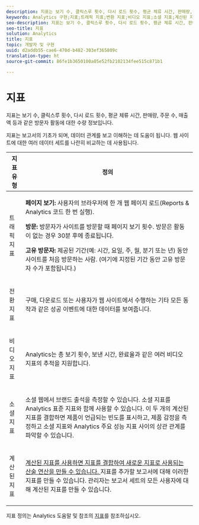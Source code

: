 ```yaml
---
description: 지표는 보기 수, 클릭스루 횟수, 다시 로드 횟수, 평균 체류 시간, 판매량, 주문 수, 매출액 등과 같은 방문자 활동에 대한 수량 정보입니다.
keywords: Analytics 구현;지표;트래픽 지표;변환 지표;비디오 지표;소셜 지표;계산된 지표;페이지 보기;방문;고유한 방문자
seo-description: 지표는 보기 수, 클릭스루 횟수, 다시 로드 횟수, 평균 체류 시간, 판매량, 주문 수, 매출액 등과 같은 방문자 활동에 대한 수량 정보입니다.
seo-title: 지표
solution: Analytics
title: 지표
topic: 개발자 및 구현
uuid: d2addb55-cae6-470d-b482-303ef365809c
translation-type: ht
source-git-commit: 86fe1b3650100a05e52fb2102134fee515c871b1

---
```



# 지표

지표는 보기 수, 클릭스루 횟수, 다시 로드 횟수, 평균 체류 시간, 판매량, 주문 수, 매출액 등과 같은 방문자 활동에 대한 수량 정보입니다.

지표는 보고서의 기초가 되며, 데이터 관계를 보고 이해하는 데 도움이 됩니다. 웹 사이트에 대한 여러 데이터 세트를 나란히 비교하는 데 사용됩니다.

<table id="table_2FA18126829241DE897CFCE9BAE9F4AD"> 
 <thead> 
  <tr> 
   <th colname="col1" class="entry"> 지표 유형 </th> 
   <th colname="col2" class="entry"> 정의 </th> 
  </tr> 
 </thead>
 <tbody> 
  <tr> 
   <td colname="col1"> <p>트래픽 지표 </p> </td> 
   <td colname="col2"> <p> <b>페이지 보기:</b> 사용자의 브라우저에 한 개 웹 페이지 로드(Reports &amp; Analytics 코드 한 번 실행). </p> <p> <b>방문:</b> 방문자가 사이트를 방문할 때 페이지 보기 횟수. 방문은 활동이 없는 경우 30분 후에 종료됩니다. </p> <p> <b>고유 방문자:</b> 제공된 기간(예: 시간, 요일, 주, 월, 분기 또는 년) 동안 사이트를 처음 방문하는 사람. (여기에 지정된 기간 동안 고유 방문자 수가 포함됩니다.) </p> </td> 
  </tr> 
  <tr> 
   <td colname="col1"> <p>전환 지표 </p> </td> 
   <td colname="col2"> <p> 구매, 다운로드 또는 사용자가 웹 사이트에서 수행하는 기타 모든 동작과 같은 성공 이벤트에 대한 데이터를 보여줍니다. </p> </td> 
  </tr> 
  <tr> 
   <td colname="col1"> <p>비디오 지표 </p> </td> 
   <td colname="col2"> <p>Analytics는 총 보기 횟수, 보낸 시간, 완료율과 같은 여러 비디오 지표의 추적을 지원합니다. </p> </td> 
  </tr> 
  <tr> 
   <td colname="col1"> <p>소셜 지표 </p> </td> 
   <td colname="col2"> <p> 소셜 웹에서 브랜드 출석을 측정할 수 있습니다. 소셜 지표를 Analytics 표준 지표와 함께 사용할 수 있습니다. 이 두 개의 계산된 지표를 결합하면 제품이 언급되는 빈도를 표시하고, 제품 감정을 측정하고 소셜 지표와 Analytics 주요 성능 지표 사이의 상관 관계를 파악할 수 있습니다. </p> </td> 
  </tr> 
  <tr> 
   <td colname="col1"> <p>계산된 지표 </p> </td> 
   <td colname="col2"> <p><a href="https://marketing.adobe.com/resources/help/ko_KR/reference/calculated_metric.html" format="html" scope="external"> 계산된 지표를 사용하면 지표를 결합하여 새로운 지표로 사용되는 산술 연산을 만들 수 있습니다. </a> 지표를 추가할 보고서에 대해 이러한 지표를 만들 수 있습니다. 관리자는 보고서 세트의 모든 사용자에 대해 계산된 지표를 만들 수 있습니다. </p> </td> 
  </tr> 
 </tbody> 
</table>

지표 정의는 Analytics 도움말 및 참조의 [지표](https://marketing.adobe.com/resources/help/ko_KR/reference/metrics.html)를 참조하십시오.
